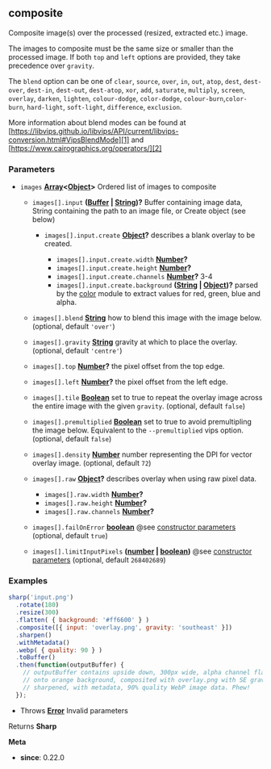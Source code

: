 <!-- Generated by documentation.js. Update this documentation by updating the source code. -->

## composite

Composite image(s) over the processed (resized, extracted etc.) image.

The images to composite must be the same size or smaller than the processed image.
If both `top` and `left` options are provided, they take precedence over `gravity`.

The `blend` option can be one of `clear`, `source`, `over`, `in`, `out`, `atop`,
`dest`, `dest-over`, `dest-in`, `dest-out`, `dest-atop`,
`xor`, `add`, `saturate`, `multiply`, `screen`, `overlay`, `darken`, `lighten`,
`colour-dodge`, `color-dodge`, `colour-burn`,`color-burn`,
`hard-light`, `soft-light`, `difference`, `exclusion`.

More information about blend modes can be found at
[https://libvips.github.io/libvips/API/current/libvips-conversion.html#VipsBlendMode][1]
and [https://www.cairographics.org/operators/][2]

### Parameters

*   `images` **[Array][3]<[Object][4]>** Ordered list of images to composite

    *   `images[].input` **([Buffer][5] | [String][6])?** Buffer containing image data, String containing the path to an image file, or Create object (see below)

        *   `images[].input.create` **[Object][4]?** describes a blank overlay to be created.

            *   `images[].input.create.width` **[Number][7]?** 
            *   `images[].input.create.height` **[Number][7]?** 
            *   `images[].input.create.channels` **[Number][7]?** 3-4
            *   `images[].input.create.background` **([String][6] | [Object][4])?** parsed by the [color][8] module to extract values for red, green, blue and alpha.
    *   `images[].blend` **[String][6]** how to blend this image with the image below. (optional, default `'over'`)
    *   `images[].gravity` **[String][6]** gravity at which to place the overlay. (optional, default `'centre'`)
    *   `images[].top` **[Number][7]?** the pixel offset from the top edge.
    *   `images[].left` **[Number][7]?** the pixel offset from the left edge.
    *   `images[].tile` **[Boolean][9]** set to true to repeat the overlay image across the entire image with the given `gravity`. (optional, default `false`)
    *   `images[].premultiplied` **[Boolean][9]** set to true to avoid premultipling the image below. Equivalent to the `--premultiplied` vips option. (optional, default `false`)
    *   `images[].density` **[Number][7]** number representing the DPI for vector overlay image. (optional, default `72`)
    *   `images[].raw` **[Object][4]?** describes overlay when using raw pixel data.

        *   `images[].raw.width` **[Number][7]?** 
        *   `images[].raw.height` **[Number][7]?** 
        *   `images[].raw.channels` **[Number][7]?** 
    *   `images[].failOnError` **[boolean][9]** @see [constructor parameters][10] (optional, default `true`)
    *   `images[].limitInputPixels` **([number][7] | [boolean][9])** @see [constructor parameters][10] (optional, default `268402689`)

### Examples

```javascript
sharp('input.png')
  .rotate(180)
  .resize(300)
  .flatten( { background: '#ff6600' } )
  .composite([{ input: 'overlay.png', gravity: 'southeast' }])
  .sharpen()
  .withMetadata()
  .webp( { quality: 90 } )
  .toBuffer()
  .then(function(outputBuffer) {
    // outputBuffer contains upside down, 300px wide, alpha channel flattened
    // onto orange background, composited with overlay.png with SE gravity,
    // sharpened, with metadata, 90% quality WebP image data. Phew!
  });
```

*   Throws **[Error][11]** Invalid parameters

Returns **Sharp** 

**Meta**

*   **since**: 0.22.0

[1]: https://libvips.github.io/libvips/API/current/libvips-conversion.html#VipsBlendMode

[2]: https://www.cairographics.org/operators/

[3]: https://developer.mozilla.org/docs/Web/JavaScript/Reference/Global_Objects/Array

[4]: https://developer.mozilla.org/docs/Web/JavaScript/Reference/Global_Objects/Object

[5]: https://nodejs.org/api/buffer.html

[6]: https://developer.mozilla.org/docs/Web/JavaScript/Reference/Global_Objects/String

[7]: https://developer.mozilla.org/docs/Web/JavaScript/Reference/Global_Objects/Number

[8]: https://www.npmjs.org/package/color

[9]: https://developer.mozilla.org/docs/Web/JavaScript/Reference/Global_Objects/Boolean

[10]: /api-constructor#parameters

[11]: https://developer.mozilla.org/docs/Web/JavaScript/Reference/Global_Objects/Error
